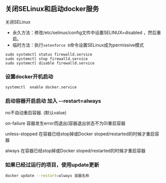 ## 关闭SELinux和启动docker服务

关闭SELinux

- 永久方法：修改/etc/selinux/config文件中设置SELINUX=disabled ，然后重启。
- 临时方法：执行`setenforce 0`命令设置SELinux成为permissive模式

```
sudo systemctl status firewalld.service
sudo systemctl stop firewalld.service          
sudo systemctl disable firewalld.service
```

### 设置docker开机启动

```bash
systemctl  enable docker.service
```

### 启动容器开启启动 加入 --restart=always 

no不自动重启容器. (默认value)

on-failure 容器发生error而退出(容器退出状态不为0)重启容器

unless-stopped 在容器已经stop掉或Docker stoped/restarted的时候才重启容器

always 在容器已经stop掉或Docker stoped/restarted的时候才重启容器

###  如果已经过运行的项目，使用update更新

```bash
docker update --restart=always 容器名称
```

